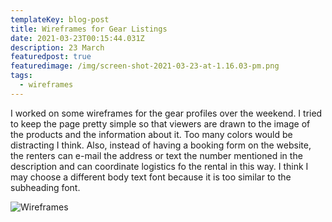```yaml
---
templateKey: blog-post
title: Wireframes for Gear Listings
date: 2021-03-23T00:15:44.031Z
description: 23 March
featuredpost: true
featuredimage: /img/screen-shot-2021-03-23-at-1.16.03-pm.png
tags:
  - wireframes
---
```

I worked on some wireframes for the gear profiles over the weekend.  I tried to keep the page pretty simple so that viewers are drawn to the image of the products and the information about it.  Too many colors would be distracting I think.  Also, instead of having a booking form on the website, the renters can e-mail the address or text the number mentioned in the description and can coordinate logistics fo the rental in this way.  I think I may choose a different body text font because it is too similar to the subheading font. 

![Wireframes](/img/screen-shot-2021-03-23-at-1.16.03-pm.png "Wireframes")
